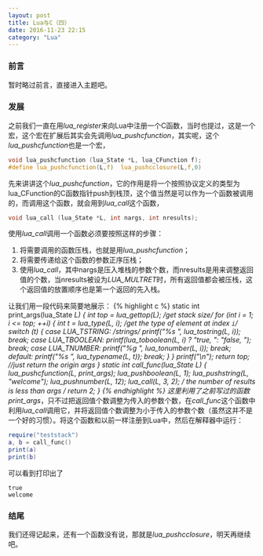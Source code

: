 ```yaml
---
layout: post
title: Lua与C（四）
date: 2016-11-23 22:15
category: "Lua"
---
```


### 前言
暂时略过前言，直接进入主题吧。

### 发展
之前我们一直在用*lua_register*来向Lua中注册一个C函数，当时也提过，这是一个宏，这个宏在扩展后其实会先调用*lua_pushcfunction*，其实呢，这个*lua_pushcfunction*也是一个宏，

```c
void lua_pushcfunction (lua_State *L, lua_CFunction f);
#define lua_pushcfunction(L,f)  lua_pushcclosure(L,f,0)
```

先来讲讲这个*lua_pushcfunction*，它的作用是将一个按照协议定义的类型为lua_CFunction的C函数指针push到栈顶，这个值当然是可以作为一个函数被调用的，而调用这个函数，就会用到*lua_call*这个函数，

```c
void lua_call (lua_State *L, int nargs, int nresults);
```

使用*lua_call*调用一个函数必须要按照这样的步骤：

1. 将需要调用的函数压栈，也就是用*lua_pushcfunction*；
2. 将需要传递给这个函数的参数正序压栈；
3. 使用*lua_call*，其中nargs是压入堆栈的参数个数，而nresults是用来调整返回值的个数，当nresults被设为*LUA_MULTRET*时，所有返回值都会被压栈，这个返回值的放置顺序也是第一个返回的先入栈。

让我们用一段代码来简要地展示：
{% highlight c %}
static int print_args(lua_State *L)
{
    int top = lua_gettop(L); /*get stack size*/
    for (int i = 1; i <= top; ++i) {
        int t = lua_type(L, i); /*get the type of element at index `i`*/
        switch (t) {
            case LUA_TSTRING: /*strings*/
                printf("%s ", lua_tostring(L, i));
                break;
            case LUA_TBOOLEAN:
                printf(lua_toboolean(L, i) ? "true, ": "false, ");
                break;
            case LUA_TNUMBER:
                printf("%g ", lua_tonumber(L, i));
                break;
            default:
                printf("%s ", lua_typename(L, t));
                break;
        }
    }
    printf("\n");
    return top; //just return the origin args
}
static int call_func(lua_State *L)
{
    lua_pushcfunction(L, print_args);
    lua_pushboolean(L, 1);
    lua_pushstring(L, "welcome");
    lua_pushnumber(L, 12);
    lua_call(L, 3, 2); /* the number of results is less than args */
    return 2;
}
{% endhighlight %}
这里利用了之前写过的函数*print_args*，只不过把返回值个数调整为传入的参数个数，在*call_func*这个函数中利用*lua_call*调用它，并将返回值个数调整为小于传入的参数个数（虽然这并不是一个好的习惯）。将这个函数和以前一样注册到Lua中，然后在解释器中运行：

```lua
require("teststack")
a, b = call_func()
print(a)
print(b)
```

可以看到打印出了

```
true
welcome
```

### 结尾
我们还得记起来，还有一个函数没有说，那就是*lua_pushcclosure*，明天再继续吧。